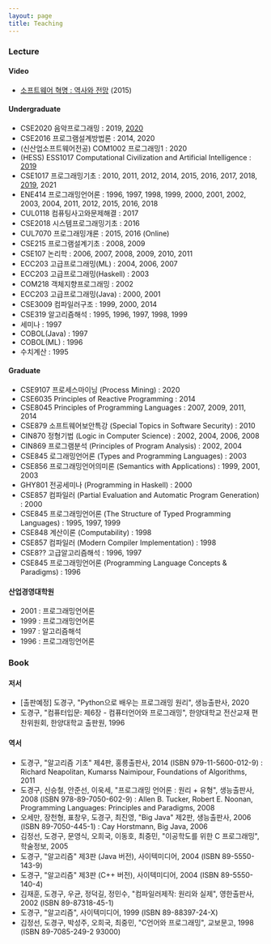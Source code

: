 ```yaml
---
layout: page
title: Teaching
---
```


### Lecture

#### Video
- [소프트웨어 혁명 : 역사와 전망](https://youtu.be/PrEs7Fbwflk) (2015)

#### Undergraduate
- CSE2020 음악프로그래밍 : 2019, [2020](https://doggzone.github.io/cse2020/)
- CSE2016 프로그램설계방법론 : 2014, 2020
- (신산업소프트웨어전공) COM1002 프로그래밍1 : 2020
- (HESS) ESS1017 Computational Civilization and Artificial Intelligence : [2019](https://doggzone.github.io/CCAI/)
- CSE1017 프로그래밍기초 : 2010, 2011, 2012, 2014, 2015, 2016, 2017, 2018, [2019](https://doggzone.github.io/cse1017/), 2021
- ENE414 프로그래밍언어론 : 1996, 1997, 1998, 1999, 2000, 2001, 2002, 2003, 2004, 2011, 2012, 2015, 2016, 2018
- CUL0118 컴퓨팅사고와문제해결 : 2017
- CSE2018 시스템프로그래밍기초 : 2016
- CUL7070 프로그래밍개론 : 2015, 2016 (Online)
- CSE215 프로그램설계기초 : 2008, 2009
- CSE107 논리학 : 2006, 2007, 2008, 2009, 2010, 2011
- ECC203 고급프로그래밍(ML) : 2004, 2006, 2007
- ECC203 고급프로그래밍(Haskell) : 2003
- COM218 객체지향프로그래밍 : 2002
- ECC203 고급프로그래밍(Java) : 2000, 2001
- CSE3009 컴파일러구조 : 1999, 2000, 2014
- CSE319 알고리즘해석 : 1995, 1996, 1997, 1998, 1999
- 세미나 : 1997
- COBOL(Java) : 1997
- COBOL(ML) : 1996
- 수치계산 : 1995

#### Graduate
- CSE9107 프로세스마이닝 (Process Mining) : 2020
- CSE6035 Principles of Reactive Programming : 2014
- CSE8045 Principles of Programming Languages : 2007, 2009, 2011, 2014
- CSE879 소프트웨어보안특강 (Special Topics in Software Security) : 2010
- CIN870 정형기법 (Logic in Computer Science) : 2002, 2004, 2006, 2008
- CIN869 프로그램분석 (Principles of Program Analysis) : 2002, 2004
- CSE845 로그래밍언어론 (Types and Programming Languages) : 2003
- CSE856 프로그래밍언어의미론 (Semantics with Applications) : 1999, 2001, 2003
- GHY801 전공세미나 (Programming in Haskell) : 2000
- CSE857 컴파일러 (Partial Evaluation and Automatic Program Generation) : 2000
- CSE845 프로그래밍언어론 (The Structure of Typed Programming Languages) : 1995, 1997, 1999
- CSE848 계산이론 (Computability) : 1998
- CSE857 컴파일러 (Modern Compiler Implementation) : 1998
- CSE8?? 고급알고리즘해석 : 1996, 1997
- CSE845 프로그래밍언어론 (Programming Language Concepts & Paradigms) : 1996

#### 산업경영대학원
- 2001 : 프로그래밍언어론
- 1999 : 프로그래밍언어론
- 1997 : 알고리즘해석
- 1996 : 프로그래밍언어론

### Book

#### 저서
- [출판예정] 도경구, "Python으로 배우는 프로그래밍 원리", 생능출판사, 2020
- 도경구, "컴퓨터입문: 제6장 - 컴퓨터언어와 프로그래밍", 한양대학교 전산교재 편찬위원회, 한양대학교 출판원, 1996

#### 역서
- 도경구, "알고리즘 기초" 제4판, 홍릉출판사, 2014
(ISBN 979-11-5600-012-9) : Richard Neapolitan, Kumarss Naimipour, Foundations of Algorithms, 2011
- 도경구, 신승철, 안준선, 이욱세, "프로그래밍 언어론 : 원리 + 유형", 생능출판사, 2008 (ISBN 978-89-7050-602-9) : Allen B. Tucker, Robert E. Noonan, Programming Languages: Principles and Paradigms, 2008
- 오세만, 장천형, 표창우, 도경구, 최진영, "Big Java" 제2판, 생능출판사, 2006 (ISBN 89-7050-445-1) : Cay Horstmann, Big Java, 2006
- 김정선, 도경구, 문영식, 오희국, 이동호, 최중민, "이공학도를 위한 C 프로그래밍", 학술정보, 2005
- 도경구, "알고리즘" 제3판 (Java 버전), 사이텍미디어, 2004 (ISBN 89-5550-143-9)
- 도경구, "알고리즘" 제3판 (C++ 버전), 사이텍미디어, 2004 (ISBN 89-5550-140-4)
- 김재훈, 도경구, 우균, 정덕길, 정민수, "컴파일러제작: 원리와 실제", 영한출판사, 2002 (ISBN 89-87318-45-1)
- 도경구, "알고리즘", 사이텍미디어, 1999 (ISBN 89-88397-24-X)
- 김정선, 도경구, 박성주, 오희국, 최중민, "C언어와 프로그래밍", 교보문고, 1998 (ISBN 89-7085-249-2 93000)

